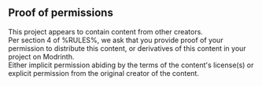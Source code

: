## Proof of permissions  
This project appears to contain content from other creators.  
Per section 4 of %RULES%, we ask that you provide proof of your permission to distribute this content, or derivatives of this content in your project on Modrinth.  
Either implicit permission abiding by the terms of the content's license(s) or explicit permission from the original creator of the content.  
